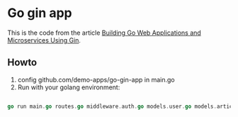 # Go gin app

This is the code from the article [Building Go Web Applications and Microservices Using Gin](https://semaphoreci.com/community/tutorials/building-go-web-applications-and-microservices-using-gin).

## Howto

1. config github.com/demo-apps/go-gin-app in  main.go
2. Run with your golang environment:

```go

go run main.go routes.go middleware.auth.go models.user.go models.article.go handlers.article.go handlers.user.go 
```
